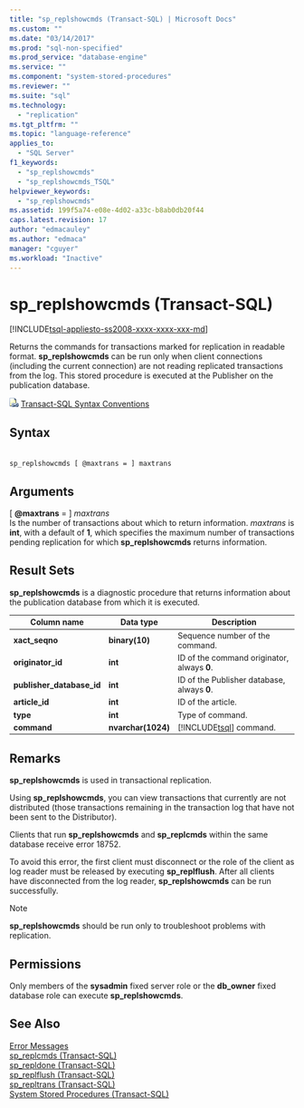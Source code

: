 ```yaml
---
title: "sp_replshowcmds (Transact-SQL) | Microsoft Docs"
ms.custom: ""
ms.date: "03/14/2017"
ms.prod: "sql-non-specified"
ms.prod_service: "database-engine"
ms.service: ""
ms.component: "system-stored-procedures"
ms.reviewer: ""
ms.suite: "sql"
ms.technology: 
  - "replication"
ms.tgt_pltfrm: ""
ms.topic: "language-reference"
applies_to: 
  - "SQL Server"
f1_keywords: 
  - "sp_replshowcmds"
  - "sp_replshowcmds_TSQL"
helpviewer_keywords: 
  - "sp_replshowcmds"
ms.assetid: 199f5a74-e08e-4d02-a33c-b8ab0db20f44
caps.latest.revision: 17
author: "edmacauley"
ms.author: "edmaca"
manager: "cguyer"
ms.workload: "Inactive"
---
```

# sp_replshowcmds (Transact-SQL)
[!INCLUDE[tsql-appliesto-ss2008-xxxx-xxxx-xxx-md](../../includes/tsql-appliesto-ss2008-xxxx-xxxx-xxx-md.md)]

  Returns the commands for transactions marked for replication in readable format. **sp_replshowcmds** can be run only when client connections (including the current connection) are not reading replicated transactions from the log. This stored procedure is executed at the Publisher on the publication database.  
  
 ![Topic link icon](../../database-engine/configure-windows/media/topic-link.gif "Topic link icon") [Transact-SQL Syntax Conventions](../../t-sql/language-elements/transact-sql-syntax-conventions-transact-sql.md)  
  
## Syntax  
  
```  
  
sp_replshowcmds [ @maxtrans = ] maxtrans  
```  
  
## Arguments  
 [ **@maxtrans** = ] *maxtrans*  
 Is the number of transactions about which to return information. *maxtrans* is **int**, with a default of **1**, which specifies the maximum number of transactions pending replication for which **sp_replshowcmds** returns information.  
  
## Result Sets  
 **sp_replshowcmds** is a diagnostic procedure that returns information about the publication database from which it is executed.  
  
|Column name|Data type|Description|  
|-----------------|---------------|-----------------|  
|**xact_seqno**|**binary(10)**|Sequence number of the command.|  
|**originator_id**|**int**|ID of the command originator, always **0**.|  
|**publisher_database_id**|**int**|ID of the Publisher database, always **0**.|  
|**article_id**|**int**|ID of the article.|  
|**type**|**int**|Type of command.|  
|**command**|**nvarchar(1024)**|[!INCLUDE[tsql](../../includes/tsql-md.md)] command.|  
  
## Remarks  
 **sp_replshowcmds** is used in transactional replication.  
  
 Using **sp_replshowcmds**, you can view transactions that currently are not distributed (those transactions remaining in the transaction log that have not been sent to the Distributor).  
  
 Clients that run **sp_replshowcmds** and **sp_replcmds** within the same database receive error 18752.  
  
 To avoid this error, the first client must disconnect or the role of the client as log reader must be released by executing **sp_replflush**. After all clients have disconnected from the log reader, **sp_replshowcmds** can be run successfully.  
  
> [!NOTE]  
>  **sp_replshowcmds** should be run only to troubleshoot problems with replication.  
  
## Permissions  
 Only members of the **sysadmin** fixed server role or the **db_owner** fixed database role can execute **sp_replshowcmds**.  
  
## See Also  
 [Error Messages](../../relational-databases/native-client-odbc-error-messages/error-messages.md)   
 [sp_replcmds &#40;Transact-SQL&#41;](../../relational-databases/system-stored-procedures/sp-replcmds-transact-sql.md)   
 [sp_repldone &#40;Transact-SQL&#41;](../../relational-databases/system-stored-procedures/sp-repldone-transact-sql.md)   
 [sp_replflush &#40;Transact-SQL&#41;](../../relational-databases/system-stored-procedures/sp-replflush-transact-sql.md)   
 [sp_repltrans &#40;Transact-SQL&#41;](../../relational-databases/system-stored-procedures/sp-repltrans-transact-sql.md)   
 [System Stored Procedures &#40;Transact-SQL&#41;](../../relational-databases/system-stored-procedures/system-stored-procedures-transact-sql.md)  
  
  
